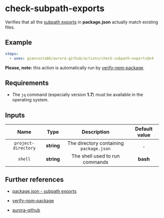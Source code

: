 # check-subpath-exports

Verifies that all the [subpath exports](https://nodejs.org/api/packages.html#subpath-exports) in **package.json** actually match existing files.

## Example

```yaml
steps:
  - uses: giancosta86/aurora-github/actions/check-subpath-exports@v4
```

**Please, note:** this action is automatically run by [verify-npm-package](../verify-npm-package/README.md).

## Requirements

- The `jq` command (especially version **1.7**) must be available in the operating system.

## Inputs

|        Name         |    Type    |               Description               | Default value |
| :-----------------: | :--------: | :-------------------------------------: | :-----------: |
| `project-directory` | **string** | The directory containing `package.json` |     **.**     |
|       `shell`       | **string** |     The shell used to run commands      |   **bash**    |

## Further references

- [package.json - subpath exports](https://nodejs.org/api/packages.html#subpath-exports)

- [verify-npm-package](../verify-npm-package/README.md)

- [aurora-github](../../README.md)
